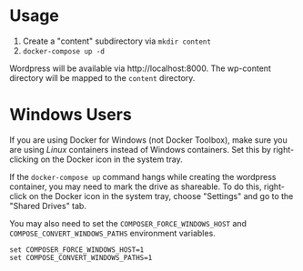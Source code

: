 # Usage

1. Create a "content" subdirectory via `mkdir content`
2. `docker-compose up -d`

Wordpress will be available via http://localhost:8000.  The wp-content directory will
be mapped to the `content` directory.

# Windows Users

If you are using Docker for Windows (not Docker Toolbox), make sure you are using _Linux_ containers instead
of Windows containers. Set this by right-clicking on the Docker icon in the system tray.

If the `docker-compose up` command hangs while creating the wordpress container, you may need to mark the drive
as shareable. To do this, right-click on the Docker icon in the system tray, choose "Settings" and go to the 
"Shared Drives" tab.

You may also need to set the `COMPOSER_FORCE_WINDOWS_HOST` and `COMPOSE_CONVERT_WINDOWS_PATHS`
environment variables.

```
set COMPOSER_FORCE_WINDOWS_HOST=1
set COMPOSE_CONVERT_WINDOWS_PATHS=1
```

